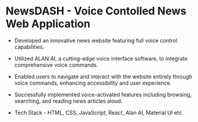 # NewsDASH - Voice Contolled News Web Application

 * Developed an innovative news website featuring full voice control capabilities.
 * Utilized ALAN AI, a cutting-edge voice interface software, to integrate         
   comprehensive voice commands.

 * Enabled users to navigate and interact with the website entirely
 through voice commands, enhancing accessibility and user
 experience.
 * Successfully implemented voice-activated features including
 browsing, searching, and reading news articles aloud.
 * Tech Stack - HTML, CSS, JavaScript, React, Alan AI, Material UI etc.
